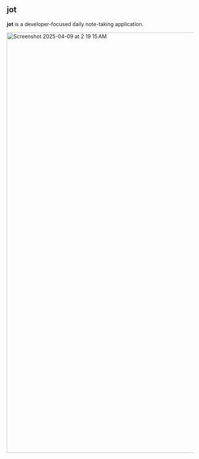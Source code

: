 ## jot

**jot** is a developer-focused daily note-taking application.

<img width="1134" alt="Screenshot 2025-04-09 at 2 19 15 AM" src="https://github.com/user-attachments/assets/48420b03-4c29-4d8d-a07a-afe9b2d244b2" />
